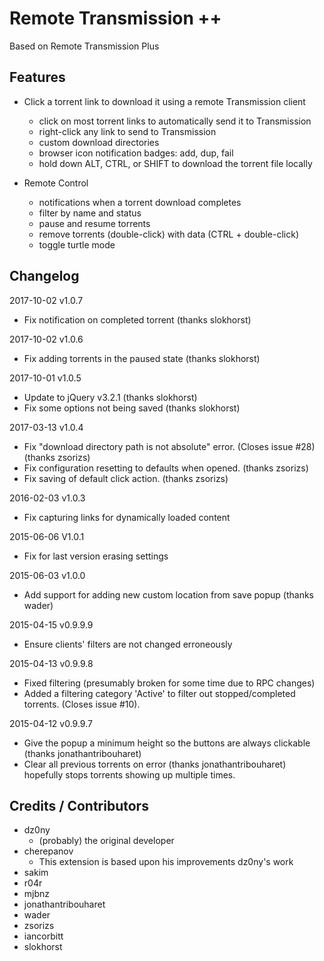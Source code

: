 # Remote Transmission ++

Based on Remote Transmission Plus

## Features
* Click a torrent link to download it using a remote Transmission client
  * click on most torrent links to automatically send it to Transmission
  * right-click any link to send to Transmission
  * custom download directories
  * browser icon notification badges: add, dup, fail
  * hold down ALT, CTRL, or SHIFT to download the torrent file locally


* Remote Control
  * notifications when a torrent download completes
  * filter by name and status
  * pause and resume torrents
  * remove torrents (double-click) with data (CTRL + double-click)
  * toggle turtle mode


## Changelog

2017-10-02 v1.0.7
* Fix notification on completed torrent (thanks slokhorst)

2017-10-02 v1.0.6
* Fix adding torrents in the paused state (thanks slokhorst)

2017-10-01 v1.0.5
* Update to jQuery v3.2.1 (thanks slokhorst)
* Fix some options not being saved (thanks slokhorst)

2017-03-13 v1.0.4
* Fix "download directory path is not absolute" error. (Closes issue #28) (thanks zsorizs)
* Fix configuration resetting to defaults when opened. (thanks zsorizs)
* Fix saving of default click action. (thanks zsorizs)

2016-02-03 v1.0.3
* Fix capturing links for dynamically loaded content

2015-06-06 V1.0.1
* Fix for last version erasing settings

2015-06-03 v1.0.0
* Add support for adding new custom location from save popup (thanks wader)

2015-04-15 v0.9.9.9
* Ensure clients' filters are not changed erroneously

2015-04-13 v0.9.9.8
* Fixed filtering (presumably broken for some time due to RPC changes)
* Added a filtering category 'Active' to filter out stopped/completed torrents. (Closes issue #10).

2015-04-12 v0.9.9.7
* Give the popup a minimum height so the buttons are always clickable (thanks jonathantribouharet)
* Clear all previous torrents on error (thanks jonathantribouharet) hopefully stops torrents showing up multiple times.

## Credits / Contributors
* dz0ny
  * (probably) the original developer
* cherepanov
  * This extension is based upon his improvements dz0ny's work
* sakim
* r04r
* mjbnz
* jonathantribouharet
* wader
* zsorizs
* iancorbitt
* slokhorst

